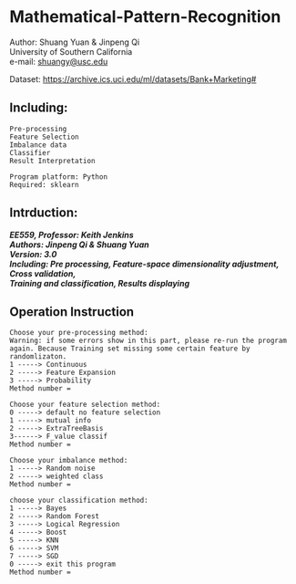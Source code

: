 # Mathematical-Pattern-Recognition  
Author: Shuang Yuan & Jinpeng Qi  
University of Southern California  
e-mail: shuangy@usc.edu  

Dataset: https://archive.ics.uci.edu/ml/datasets/Bank+Marketing#  

## Including:
    Pre-processing  
    Feature Selection  
    Imbalance data  
    Classifier  
    Result Interpretation  

    Program platform: Python  
    Required: sklearn  

## Intrduction:
___EE559, Professor: Keith Jenkins___  
___Authors: Jinpeng Qi & Shuang Yuan___  
___Version: 3.0___  
___Including: Pre processing, Feature-space dimensionality adjustment, Cross validation,___   
___Training and classification, Results displaying___  

## Operation Instruction
    Choose your pre-processing method:  
    Warning: if some errors show in this part, please re-run the program again. Because Training set missing some certain feature by randomlizaton.  
    1 -----> Continuous  
    2 -----> Feature Expansion  
    3 -----> Probability  
    Method number =   

    Choose your feature selection method:  
    0 -----> default no feature selection  
    1 -----> mutual info  
    2 -----> ExtraTreeBasis  
    3------> F_value classif  
    Method number =   

    Choose your imbalance method:  
    1 -----> Random noise  
    2 -----> weighted class  
    Method number =   

    choose your classification method:  
    1 -----> Bayes  
    2 -----> Random Forest  
    3 -----> Logical Regression  
    4 -----> Boost  
    5 -----> KNN  
    6 -----> SVM  
    7 -----> SGD  
    0 -----> exit this program  
    Method number = 

